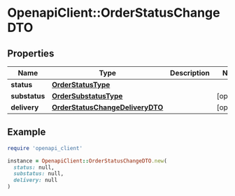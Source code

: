 # OpenapiClient::OrderStatusChangeDTO

## Properties

| Name | Type | Description | Notes |
| ---- | ---- | ----------- | ----- |
| **status** | [**OrderStatusType**](OrderStatusType.md) |  |  |
| **substatus** | [**OrderSubstatusType**](OrderSubstatusType.md) |  | [optional] |
| **delivery** | [**OrderStatusChangeDeliveryDTO**](OrderStatusChangeDeliveryDTO.md) |  | [optional] |

## Example

```ruby
require 'openapi_client'

instance = OpenapiClient::OrderStatusChangeDTO.new(
  status: null,
  substatus: null,
  delivery: null
)
```

